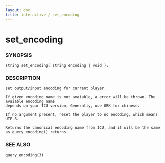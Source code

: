 ```yaml
---
layout: doc
title: interactive / set_encoding
---
```

# set_encoding

### SYNOPSIS

    string set_encoding( string encoding | void );

### DESCRIPTION

    set output/input encoding for current player.

    If given encoding name is not avaiable, a error will be thrown. The avaiable encoding name
    depends on your ICU version, Generally, use GBK for chinese.

    If no argument present, reset the player to no encoding, which means UTF-8.

    Returns the canonical encoding name from ICU, and it will be the same as query_encoding() returns.

### SEE ALSO

    query_encoding(3)
